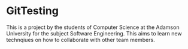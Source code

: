 # GitTesting
 
This is a project by the students of Computer Science at the Adamson University for the subject Software Engineering. This aims to learn new technqiues on how to collaborate with other team members. 